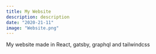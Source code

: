 ```yaml
---
title: My Website
description: description
date: "2020-21-11"
image: "Website.png"
---
```


My website made in
React, gatsby, graphql and tailwindcss
